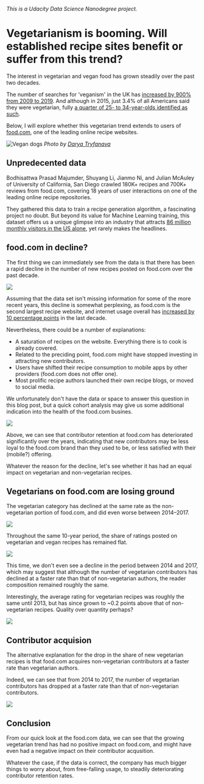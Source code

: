 _This is a Udacity Data Science Nanodegree project._

# Vegetarianism is booming. Will established recipe sites benefit or suffer from this trend?
The interest in vegetarian and vegan food has grown steadily over the past two decades.

The number of searches for 'veganism' in the UK has [increased by 900% from 2009 to 2019](https://www.bbc.com/news/business-44488051). And although in 2015, just 3.4% of all Americans said they were vegetarian, fully [a quarter of 25- to 34-year-olds identified as such](https://worldin2019.economist.com/theyearofthevegan).

Below, I will explore whether this vegetarian trend extends to users of [food.com](https://www.food.com/), one of the leading online recipe websites.

![Vegan dogs](./vegan-dogs.jpg)
_Photo by [Darya Tryfanava](https://unsplash.com/photos/K457r2qDHfk)_

## Unpredecented data
Bodhisattwa Prasad Majumder, Shuyang Li, Jianmo Ni, and Julian McAuley of University of California, San Diego crawled 180K+ recipes and 700K+ reviews from food.com, covering 18 years of user interactions on one of the leading online recipe repositories.

They gathered this data to train a recipe generation algorithm, a fascinating project no doubt. But beyond its value for Machine Learning training, this dataset offers us a unique glimpse into an industry that attracts [86 million monthly visitors in the US alone](https://www.nielsen.com/us/en/insights/article/2014/recipe-for-success-86-million-americans-visited-food-and-cooking-websites/), yet rarely makes the headlines.

## food.com in decline?

The first thing we can immediately see from the data is that there has been a rapid decline in the number of new recipes posted on food.com over the past decade.

![](./contributions.png)

Assuming that the data set isn't missing information for some of the more recent years, this decline is somewhat perplexing, as food.com is the second largest recipe website, and internet usage overall has [increased by 10 percentage points](https://www.pewresearch.org/fact-tank/2018/09/28/internet-social-media-use-and-device-ownership-in-u-s-have-plateaued-after-years-of-growth/) in the last decade.

Nevertheless, there could be a number of explanations:
* A saturation of recipes on the website. Everything there is to cook is already covered.
* Related to the preciding point, food.com might have stopped investing in attracting new contributors.
* Users have shifted their recipe consumption to mobile apps by other providers (food.com does not offer one).
* Most prolific recipe authors launched their own recipe blogs, or moved to social media.

We unfortunately don't have the data or space to answer this question in this blog post, but a quick cohort analysis may give us some additional indication into the health of the food.com busines.

![](./cohorts.png)

Above, we can see that contributor retention at food.com has deteriorated significantly over the years, indicating that new contributors may be less loyal to the food.com brand than they used to be, or less satisfied with their (mobile?) offering.

Whatever the reason for the decline, let's see whether it has had an equal impact on vegetarian and non-vegetarian recipes.

## Vegetarians on food.com are losing ground

The vegetarian category has declined at the same rate as the non-vegetarian portion of food.com, and did even worse between 2014–2017.

![](./contributions_pct.png)

Throughout the same 10-year period, the share of ratings posted on vegetarian and vegan recipes has remained flat.

![](./ratings_pct.png)

This time, we don't even see a decline in the period between 2014 and 2017, which may suggest that although the number of vegetarian contributors has declined at a faster rate than that of non-vegetarian authors, the reader composition remained roughly the same.

Interestingly, the average rating for vegetarian recipes was roughly the same until 2013, but has since grown to ~0.2 points above that of non-vegetarian recipes. Quality over quantity perhaps?

![](./ratings_avg.png)

## Contributor acquision
The alternative explanation for the drop in the share of new vegetarian recipes is that food.com acquires non-vegetarian contributors at a faster rate than vegetarian authors.

Indeed, we can see that from 2014 to 2017, the number of vegetarian contributors has dropped at a faster rate than that of non-vegetarian contributors.

![](./contributors-by-year.png)

## Conclusion
From our quick look at the food.com data, we can see that the growing vegetarian trend has had no positive impact on food.com, and might have even had a negative impact on their contributor acqusition.

Whatever the case, if the data is correct, the company has much bigger things to worry about, from free-falling usage, to steadily deteriorating contributor retention rates.
